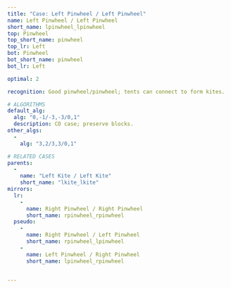 ```yaml
---
title: "Case: Left Pinwheel / Left Pinwheel"
name: Left Pinwheel / Left Pinwheel
short_name: lpinwheel_lpinwheel
top: Pinwheel
top_short_name: pinwheel
top_lr: Left
bot: Pinwheel
bot_short_name: pinwheel
bot_lr: Left

optimal: 2

recognition: Good pinwheel/pinwheel; tents can connect to form kites.

# ALGORITHMS
default_alg:
  alg: "0,-1/-3,-3/0,1"
  description: CO case; preserve blocks.
other_algs:
  -
    alg: "3,2/3,3/0,1"

# RELATED CASES
parents:
  -
    name: "Left Kite / Left Kite"
    short_name: "lkite_lkite"
mirrors:
  lr:
    -
      name: Right Pinwheel / Right Pinwheel
      short_name: rpinwheel_rpinwheel
  pseudo:
    -
      name: Right Pinwheel / Left Pinwheel
      short_name: rpinwheel_lpinwheel
    -
      name: Left Pinwheel / Right Pinwheel
      short_name: lpinwheel_rpinwheel


---
```



